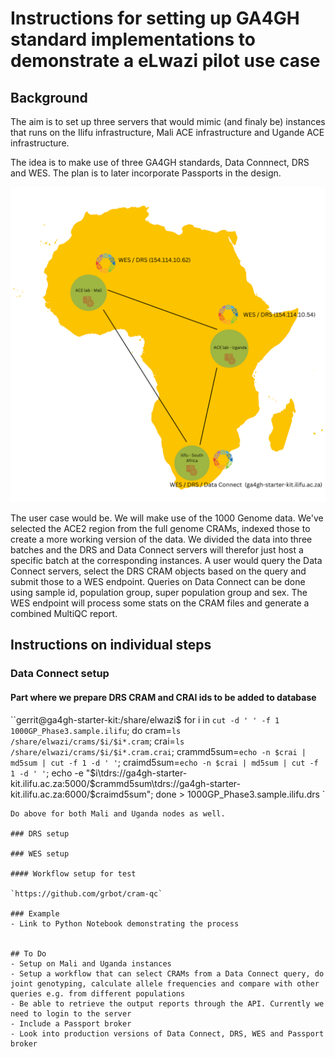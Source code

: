 # Instructions for setting up GA4GH standard implementations to demonstrate a eLwazi pilot use case

## Background

The aim is to set up three servers that would mimic (and finaly be) instances that runs on the Ilifu infrastructure, Mali ACE infrastructure and Ugande ACE infrastructure.

The idea is to make use of three GA4GH standards, Data Connnect, DRS and WES. The plan is to later incorporate Passports in the design.


![eLwazi pilot setup](https://github.com/elwazi/eLwazi-pilot-node-install/blob/main/elwazi-pilot.png?raw=true)

The user case would be. We will make use of the 1000 Genome data. We've selected the ACE2 region from the full genome CRAMs, indexed those to create a more working version of the data. We divided the data into three batches and the DRS and Data Connect servers will therefor just host a specific batch at the corresponding instances. A user would query the Data Connect servers, select the DRS CRAM objects based on the query and submit those to a WES endpoint. Queries on Data Connect can be done using sample id, population group, super population group and sex. The WES endpoint will process some stats on the CRAM files and generate a combined MultiQC report.

## Instructions on individual steps

### Data Connect setup

#### Part where we prepare DRS CRAM and CRAI ids to be added to database

``gerrit@ga4gh-starter-kit:/share/elwazi$ for i in `cut -d ' ' -f 1 1000GP_Phase3.sample.ilifu`; do  cram=`ls /share/elwazi/crams/$i/$i*.cram`; crai=`ls /share/elwazi/crams/$i/$i*.cram.crai`; crammd5sum=`echo -n $crai | md5sum | cut -f 1 -d ' '`; craimd5sum=`echo -n $crai | md5sum | cut -f 1 -d ' '`; echo -e "$i\tdrs://ga4gh-starter-kit.ilifu.ac.za:5000/$crammd5sum\tdrs://ga4gh-starter-kit.ilifu.ac.za:6000/$craimd5sum"; done > 1000GP_Phase3.sample.ilifu.drs `

```
Do above for both Mali and Uganda nodes as well.

### DRS setup

### WES setup

#### Workflow setup for test

`https://github.com/grbot/cram-qc`

### Example
- Link to Python Notebook demonstrating the process


## To Do
- Setup on Mali and Uganda instances
- Setup a workflow that can select CRAMs from a Data Connect query, do joint genotyping, calculate allele frequencies and compare with other queries e.g. from different populations
- Be able to retrieve the output reports through the API. Currently we need to login to the server
- Include a Passport broker
- Look into production versions of Data Connect, DRS, WES and Passport broker